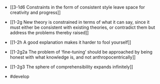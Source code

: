 - [[3-1d6 Constraints in the form of consistent style leave space for creativity and progress]]
- [[1-2g New theory is constrained in terms of what it can say, since it must either be consistent with existing theories, or contradict them but address the problems thereby raised]]
- [[1-2h A good explanation makes it harder to fool yourself]]

- [[1-2g2a The problem of ‘fine-tuning’ should be approached by being honest with what knowledge is, and not anthropocentrically]]

- [[1-2g3 The sphere of comprehensibility expands infinitely]]

- #develop
